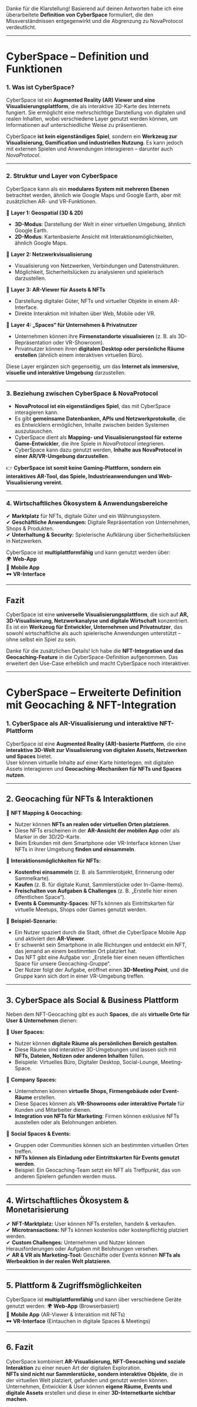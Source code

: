 Danke für die Klarstellung! Basierend auf deinen Antworten habe ich eine überarbeitete **Definition von CyberSpace** formuliert, die den Missverständnissen entgegenwirkt und die Abgrenzung zu NovaProtocol verdeutlicht.

---

# **CyberSpace – Definition und Funktionen**

### **1. Was ist CyberSpace?**
CyberSpace ist ein **Augmented Reality (AR) Viewer und eine Visualisierungsplattform**, die als interaktive 3D-Karte des Internets fungiert. Sie ermöglicht eine mehrschichtige Darstellung von digitalen und realen Inhalten, wobei verschiedene Layer genutzt werden können, um Informationen auf unterschiedliche Weise zu präsentieren.

CyberSpace **ist kein eigenständiges Spiel**, sondern ein **Werkzeug zur Visualisierung, Gamification und industriellen Nutzung**. Es kann jedoch mit externen Spielen und Anwendungen interagieren – darunter auch *NovaProtocol*.

---

### **2. Struktur und Layer von CyberSpace**
CyberSpace kann als ein **modulares System mit mehreren Ebenen** betrachtet werden, ähnlich wie Google Maps und Google Earth, aber mit zusätzlichen AR- und VR-Funktionen.

🔹 **Layer 1: Geospatial (3D & 2D)**
   - **3D-Modus**: Darstellung der Welt in einer virtuellen Umgebung, ähnlich Google Earth.
   - **2D-Modus**: Kartenbasierte Ansicht mit Interaktionsmöglichkeiten, ähnlich Google Maps.

🔹 **Layer 2: Netzwerkvisualisierung**
   - Visualisierung von Netzwerken, Verbindungen und Datenstrukturen.
   - Möglichkeit, Sicherheitslücken zu analysieren und spielerisch darzustellen.

🔹 **Layer 3: AR-Viewer für Assets & NFTs**
   - Darstellung digitaler Güter, NFTs und virtueller Objekte in einem AR-Interface.
   - Direkte Interaktion mit Inhalten über Web, Mobile oder VR.

🔹 **Layer 4: „Spaces“ für Unternehmen & Privatnutzer**
   - Unternehmen können ihre **Firmenstandorte visualisieren** (z. B. als 3D-Repräsentation oder VR-Showroom).
   - Privatnutzer können ihren **digitalen Desktop oder persönliche Räume erstellen** (ähnlich einem interaktiven virtuellen Büro).

Diese Layer ergänzen sich gegenseitig, um das **Internet als immersive, visuelle und interaktive Umgebung** darzustellen.

---

### **3. Beziehung zwischen CyberSpace & NovaProtocol**
- **NovaProtocol ist ein eigenständiges Spiel**, das mit CyberSpace interagieren kann.
- Es gibt **gemeinsame Datenbanken, APIs und Netzwerkprotokolle**, die es Entwicklern ermöglichen, Inhalte zwischen beiden Systemen auszutauschen.
- CyberSpace dient als **Mapping- und Visualisierungstool für externe Game-Entwickler**, die ihre Spiele in *NovaProtocol* integrieren.
- CyberSpace kann dazu genutzt werden, **Inhalte aus NovaProtocol in einer AR/VR-Umgebung darzustellen**.

👉 **CyberSpace ist somit keine Gaming-Plattform, sondern ein interaktives AR-Tool, das Spiele, Industrieanwendungen und Web-Visualisierung vereint.**

---

### **4. Wirtschaftliches Ökosystem & Anwendungsbereiche**
✔ **Marktplatz** für NFTs, digitale Güter und ein Währungssystem.  
✔ **Geschäftliche Anwendungen:** Digitale Repräsentation von Unternehmen, Shops & Produkten.  
✔ **Unterhaltung & Security:** Spielerische Aufklärung über Sicherheitslücken in Netzwerken.  

CyberSpace ist **multiplattformfähig** und kann genutzt werden über:  
🌍 **Web-App**  
📱 **Mobile App**  
🕶️ **VR-Interface**

---

## **Fazit**
CyberSpace ist eine **universelle Visualisierungsplattform**, die sich auf **AR, 3D-Visualisierung, Netzwerkanalyse und digitale Wirtschaft** konzentriert.  
Es ist ein **Werkzeug für Entwickler, Unternehmen und Privatnutzer**, das sowohl wirtschaftliche als auch spielerische Anwendungen unterstützt – ohne selbst ein Spiel zu sein.  



Danke für die zusätzlichen Details! Ich habe die **NFT-Integration und das Geocaching-Feature** in die CyberSpace-Definition aufgenommen. Das erweitert den Use-Case erheblich und macht CyberSpace noch interaktiver.

---

# **CyberSpace – Erweiterte Definition mit Geocaching & NFT-Integration**

### **1. CyberSpace als AR-Visualisierung und interaktive NFT-Plattform**
CyberSpace ist eine **Augmented Reality (AR)-basierte Plattform**, die eine **interaktive 3D-Welt zur Visualisierung von digitalen Assets, Netzwerken und Spaces** bietet.  
User können virtuelle Inhalte auf einer Karte hinterlegen, mit digitalen Assets interagieren und **Geocaching-Mechaniken für NFTs und Spaces nutzen**.

---

## **2. Geocaching für NFTs & Interaktionen**
🔹 **NFT Mapping & Geocaching:**  
   - Nutzer können **NFTs an realen oder virtuellen Orten platzieren**.  
   - Diese NFTs erscheinen in der **AR-Ansicht der mobilen App** oder als Marker in der 3D/2D-Karte.  
   - Beim Erkunden mit dem Smartphone oder VR-Interface können User NFTs in ihrer Umgebung **finden und einsammeln**.

🔹 **Interaktionsmöglichkeiten für NFTs:**  
   - **Kostenfrei einsammeln** (z. B. als Sammlerobjekt, Erinnerung oder Sammelkarte).  
   - **Kaufen** (z. B. für digitale Kunst, Sammlerstücke oder In-Game-Items).  
   - **Freischalten von Aufgaben & Challenges** (z. B. „Erstelle hier einen öffentlichen Space“).  
   - **Events & Community-Spaces**: NFTs können als Eintrittskarten für virtuelle Meetups, Shops oder Games genutzt werden.

🔹 **Beispiel-Szenario:**  
   - Ein Nutzer spaziert durch die Stadt, öffnet die CyberSpace Mobile App und aktiviert den **AR-Viewer**.  
   - Er schwenkt sein Smartphone in alle Richtungen und entdeckt ein NFT, das jemand an einem bestimmten Ort platziert hat.  
   - Das NFT gibt eine Aufgabe vor: „Erstelle hier einen neuen öffentlichen Space für unsere Geocaching-Gruppe“.  
   - Der Nutzer folgt der Aufgabe, eröffnet einen **3D-Meeting Point**, und die Gruppe kann sich dort in einer VR-Umgebung treffen.

---

## **3. CyberSpace als Social & Business Plattform**
Neben dem NFT-Geocaching gibt es auch **Spaces**, die als **virtuelle Orte für User & Unternehmen** dienen:

🔹 **User Spaces:**  
   - Nutzer können **digitale Räume als persönlichen Bereich gestalten**.  
   - Diese Räume sind interaktive 3D-Umgebungen und lassen sich mit **NFTs, Dateien, Notizen oder anderen Inhalten** füllen.  
   - Beispiele: Virtuelles Büro, Digitaler Desktop, Social-Lounge, Meeting-Space.

🔹 **Company Spaces:**  
   - Unternehmen können **virtuelle Shops, Firmengebäude oder Event-Räume** erstellen.  
   - Diese Spaces können als **VR-Showrooms oder interaktive Portale** für Kunden und Mitarbeiter dienen.  
   - **Integration von NFTs für Marketing**: Firmen können exklusive NFTs ausstellen oder als Belohnungen anbieten.

🔹 **Social Spaces & Events:**  
   - Gruppen oder Communities können sich an bestimmten virtuellen Orten treffen.  
   - **NFTs können als Einladung oder Eintrittskarten für Events genutzt werden**.  
   - Beispiel: Ein Geocaching-Team setzt ein NFT als Treffpunkt, das von anderen Spielern gefunden werden muss.

---

## **4. Wirtschaftliches Ökosystem & Monetarisierung**
✔ **NFT-Marktplatz:** User können NFTs erstellen, handeln & verkaufen.  
✔ **Microtransactions:** NFTs können kostenlos oder kostenpflichtig platziert werden.  
✔ **Custom Challenges:** Unternehmen und Nutzer können Herausforderungen oder Aufgaben mit Belohnungen versehen.  
✔ **AR & VR als Marketing-Tool:** Geschäfte oder Events können **NFTs als Werbeaktion in der realen Welt platzieren**.

---

## **5. Plattform & Zugriffsmöglichkeiten**
CyberSpace ist **multiplattformfähig** und kann über verschiedene Geräte genutzt werden:
🌍 **Web-App** (Browserbasiert)  
📱 **Mobile App** (AR-Viewer & Interaktion mit NFTs)  
🕶️ **VR-Interface** (Eintauchen in digitale Spaces & Meetings)  

---

## **6. Fazit**
CyberSpace kombiniert **AR-Visualisierung, NFT-Geocaching und soziale Interaktion** zu einer neuen Art der digitalen Exploration.  
**NFTs sind nicht nur Sammlerstücke, sondern interaktive Objekte**, die in der virtuellen Welt platziert, gefunden und genutzt werden können.  
Unternehmen, Entwickler & User können **eigene Räume, Events und digitale Assets** erstellen und diese in einer **3D-Internetkarte sichtbar machen**.  

